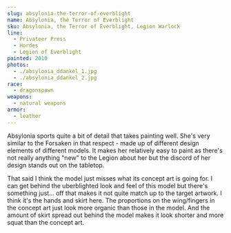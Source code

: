 ```yaml
---
slug: absylonia-the-terror-of-everblight
name: Absylonia, the Terror of Everblight
sku: Absylonia, the Terror of Everblight, Legion Warlock
line:
  - Privateer Press
  - Hordes
  - Legion of Everblight
painted: 2010
photos:
  - ./absylonia_ddankel_1.jpg
  - ./absylonia_ddankel_2.jpg
race:
  - dragonspawn
weapons:
  - natural weapons
armor:
  - leather
---
```


Absylonia sports quite a bit of detail that takes painting well. She's very similar to the Forsaken in that respect - made up of different design elements of different models. It makes her relatively easy to paint as there's not really anything "new" to the Legion about her but the discord of her design stands out on the tabletop.

That said I think the model just misses what its concept art is going for. I can get behind the uberblighted look and feel of this model but there's something just... off that makes it not quite match up to the target artwork. I think it's the hands and skirt here. The proportions on the wing/fingers in the concept art just look more organic than those in the model. And the amount of skirt spread out behind the model makes it look shorter and more squat than the concept art.
